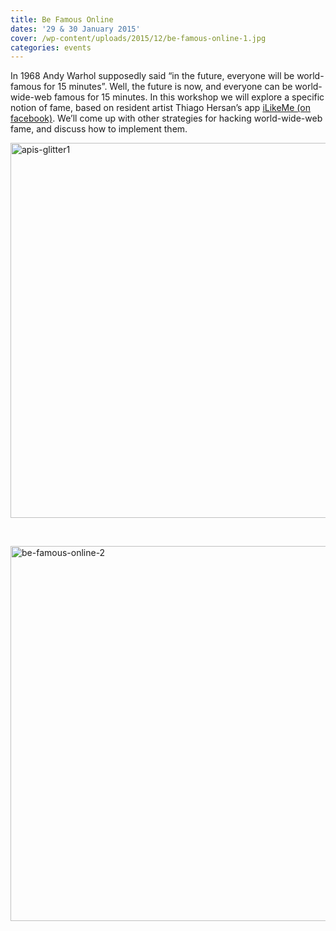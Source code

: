 ```yaml
---
title: Be Famous Online
dates: '29 & 30 January 2015'
cover: /wp-content/uploads/2015/12/be-famous-online-1.jpg
categories: events
---
```

In 1968 Andy Warhol supposedly said &#8220;in the future, everyone will be world-famous for 15 minutes&#8221;. Well, the future is now, and everyone can be world-wide-web famous for 15 minutes. In this workshop we will explore a specific notion of fame, based on resident artist Thiago Hersan’s app [iLikeMe (on facebook)](http://www.thiagohersan.com/project/ilikeme-on-facebook-2013/). We’ll come up with other strategies for hacking world-wide-web fame, and discuss how to implement them.

[<img src="http://flab.space/wp-content/uploads/2015/12/apis-glitter1.png" alt="apis-glitter1" width="600" class="alignleft size-full wp-image-655" srcset="http://alab.space/wp-content/uploads/2015/12/apis-glitter1.png 956w, http://alab.space/wp-content/uploads/2015/12/apis-glitter1-300x186.png 300w, http://alab.space/wp-content/uploads/2015/12/apis-glitter1-768x476.png 768w, http://alab.space/wp-content/uploads/2015/12/apis-glitter1-950x588.png 950w, http://alab.space/wp-content/uploads/2015/12/apis-glitter1-450x279.png 450w" sizes="(max-width: 956px) 100vw, 956px" />](http://flab.space/wp-content/uploads/2015/12/apis-glitter1.png)
  
<br clear="all" />
  
[<img src="http://alab.space/wp-content/uploads/2015/11/be-famous-online-2.png" alt="be-famous-online-2" width="600" class="alignleft size-full wp-image-672" srcset="http://alab.space/wp-content/uploads/2015/11/be-famous-online-2.png 874w, http://alab.space/wp-content/uploads/2015/11/be-famous-online-2-300x177.png 300w, http://alab.space/wp-content/uploads/2015/11/be-famous-online-2-768x453.png 768w, http://alab.space/wp-content/uploads/2015/11/be-famous-online-2-450x266.png 450w" sizes="(max-width: 874px) 100vw, 874px" />](http://alab.space/wp-content/uploads/2015/11/be-famous-online-2.png)
  
<br clear="all" />
